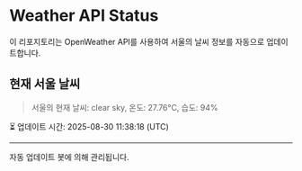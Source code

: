 
# Weather API Status

이 리포지토리는 OpenWeather API를 사용하여 서울의 날씨 정보를 자동으로 업데이트합니다.

## 현재 서울 날씨
> 서울의 현재 날씨: clear sky, 온도: 27.76°C, 습도: 94%

⏳ 업데이트 시간: 2025-08-30 11:38:18 (UTC)

---
자동 업데이트 봇에 의해 관리됩니다.
